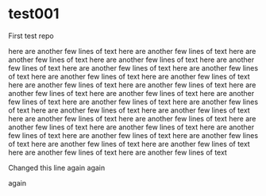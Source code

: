 # test001
First test repo

here are another few lines of text
here are another few lines of text
here are another few lines of text
here are another few lines of text
here are another few lines of text
here are another few lines of text
here are another few lines of text
here are another few lines of text
here are another few lines of text
here are another few lines of text
here are another few lines of text
here are another few lines of text
here are another few lines of text
here are another few lines of text
here are another few lines of text
here are another few lines of text
here are another few lines of text
here are another few lines of text
here are another few lines of text
here are another few lines of text
here are another few lines of text
here are another few lines of text
here are another few lines of text
here are another few lines of text
here are another few lines of text
here are another few lines of text
here are another few lines of text
here are another few lines of text
here are another few lines of text

Changed this line
again
again

again

